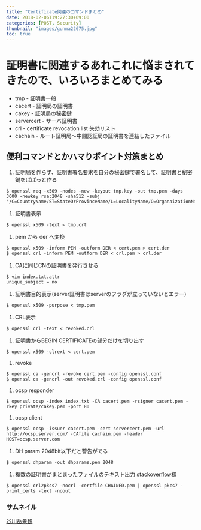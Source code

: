 ```yaml
---
title: "Certificate関連のコマンドまとめ"
date: 2018-02-06T19:27:30+09:00
categories: [POST, Security]
thumbnail: "images/gunma22675.jpg" 
toc: true 
---
```


# 証明書に関連するあれこれに悩まされてきたので、いろいろまとめてみる
* tmp - 証明書一般
* cacert - 証明局の証明書
* cakey - 証明局の秘密鍵
* servercert - サーバ証明書
* crl - certificate revocation list 失効リスト
* cachain - ルート証明局〜中間認証局の証明書を連結したファイル

## 便利コマンドとかハマりポイント対策まとめ
1. 証明局を作らず、証明書署名要求を自分の秘密鍵で署名して、証明書と秘密鍵をぱぱっと作る
```
$ openssl req -x509 -nodes -new -keyout tmp.key -out tmp.pem -days 3600 -newkey rsa:2048 -sha512 -subj "/C=CountryName/ST=StateOrProvinceName/L=LocalityName/O=OrganaizationName/OU=OrganizationalUnit/CN=CommanName"
```

1. 証明書表示
```
$ openssl x509 -text < tmp.crt
```

1. pem から der へ変換
```
$ openssl x509 -inform PEM -outform DER < cert.pem > cert.der
$ openssl crl -inform PEM -outform DER < crl.pem > crl.der
```

1. CAに同じCNの証明書を発行させる
```
$ vim index.txt.attr
unique_subject = no
```

1. 証明書目的表示(server証明書はserverのフラグが立っていないとエラー)
```
$ openssl x509 -purpose < tmp.pem
```

1. CRL表示
```
$ openssl crl -text < revoked.crl
```

1. 証明書からBEGIN CERTIFICATEの部分だけを切り出す
```
$ openssl x509 -clrext < cert.pem
```

1. revoke
```
$ openssl ca -gencrl -revoke cert.pem -config openssl.conf
$ openssl ca -gencrl -out revoked.crl -config openssl.conf
```

1. ocsp responder
```
$ openssl ocsp -index index.txt -CA cacert.pem -rsigner cacert.pem -rkey private/cakey.pem -port 80
```

1. ocsp client
```
$ openssl ocsp -issuer cacert.pem -cert servercert.pem -url http://ocsp.server.com/ -CAfile cachain.pem -header HOST=ocsp.server.com
```

1. DH param
2048bit以下だと警告がでる
```
$ openssl dhparam -out dhparams.pem 2048
```

1. 複数の証明書がまとまったファイルのテキスト出力
[stackoverflow様](https://serverfault.com/questions/590870/how-to-view-all-ssl-certificates-in-a-bundle)
```
$ openssl crl2pkcs7 -nocrl -certfile CHAINED.pem | openssl pkcs7 -print_certs -text -noout
```

### サムネイル
[谷川岳景観](https://www.pakutaso.com/20171251356post-14615.html)
